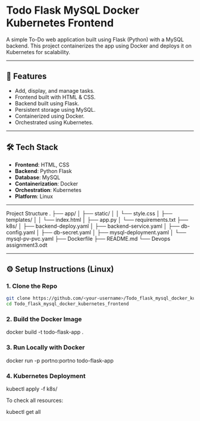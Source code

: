 # Todo Flask MySQL Docker Kubernetes Frontend

A simple To-Do web application built using Flask (Python) with a MySQL backend. This project containerizes the app using Docker and deploys it on Kubernetes for scalability.

---

## 🚀 Features

- Add, display, and manage tasks.
- Frontend built with HTML & CSS.
- Backend built using Flask.
- Persistent storage using MySQL.
- Containerized using Docker.
- Orchestrated using Kubernetes.

---

## 🛠️ Tech Stack

- **Frontend**: HTML, CSS  
- **Backend**: Python Flask  
- **Database**: MySQL  
- **Containerization**: Docker  
- **Orchestration**: Kubernetes  
- **Platform**: Linux  

---

Project Structure
.
├── app/
│   ├── static/
│   │   └── style.css
│   ├── templates/
│   │   └── index.html
│   ├── app.py
│   └── requirements.txt
├── k8s/
│   ├── backend-deploy.yaml
│   ├── backend-service.yaml
│   ├── db-config.yaml
│   ├── db-secret.yaml
│   ├── mysql-deployment.yaml
│   └── mysql-pv-pvc.yaml
├── Dockerfile
├── README.md
└── Devops assignment3.odt



 
---

## ⚙️ Setup Instructions (Linux)

### 1. Clone the Repo

```bash
git clone https://github.com/<your-username>/Todo_flask_mysql_docker_kubernetes_frontend.git
cd Todo_flask_mysql_docker_kubernetes_frontend
```

### 2. Build the Docker Image

docker build -t todo-flask-app .


### 3. Run Locally with Docker

docker run -p portno:portno  todo-flask-app

### 4. Kubernetes Deployment

kubectl apply -f k8s/

To check all resources:

kubectl get all

